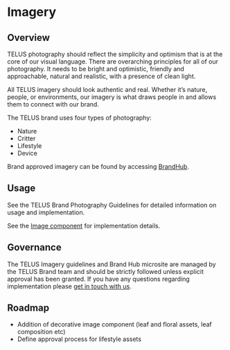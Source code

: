 # Imagery

## Overview

TELUS photography should reflect the simplicity and optimism that is at the core of our visual language. There are overarching
principles for all of our photography. It needs to be bright and optimistic, friendly and approachable, natural and realistic,
with a presence of clean light.

All TELUS imagery should look authentic and real. Whether it’s nature, people, or environments, our imagery is what draws people
in and allows them to connect with our brand.

The TELUS brand uses four types of photography:

* Nature
* Critter
* Lifestyle
* Device

Brand approved imagery can be found by accessing [BrandHub](http://brand.telus.com).

## Usage

See the TELUS Brand Photography Guidelines for detailed information on usage and implementation.

See the [Image component](ref://../components/index.html#image) for implementation details.

## Governance

The TELUS Imagery guidelines and Brand Hub microsite are managed by the TELUS Brand team and should be strictly followed
unless explicit approval has been granted. If you have any questions regarding implementation please [get in touch with us](../contact.md).

## Roadmap

* Addition of decorative image component (leaf and floral assets, leaf composition etc)
* Define approval process for lifestyle assets
